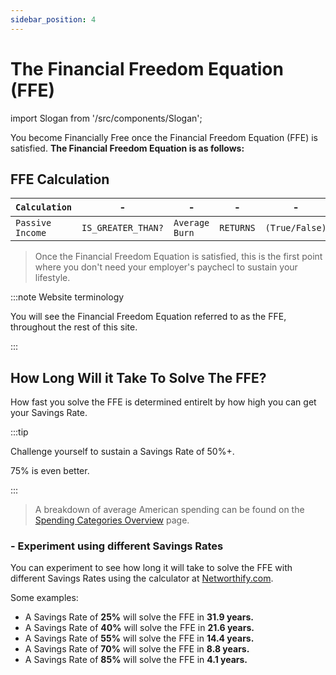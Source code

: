 ```yaml
---
sidebar_position: 4
---
```


# The Financial Freedom Equation (FFE)

import Slogan from '/src/components/Slogan';

You become Financially Free once the Financial Freedom Equation (FFE) is satisfied. **The Financial Freedom Equation is as follows:**

## FFE Calculation

<APITable>

| `Calculation` | - | - | - | - |
| --- | --- | --- | --- | --- |
| `Passive Income` | `IS_GREATER_THAN?` | `Average Burn` | `RETURNS` | `(True/False)`|

</APITable>

>Once the Financial Freedom Equation is satisfied, this is the first point where you don't need your employer's paychecl to sustain your lifestyle. 

:::note Website terminology

You will see the Financial Freedom Equation referred to as the FFE, throughout the rest of this site.

:::

## How Long Will it Take To Solve The FFE?

How fast you solve the FFE is determined entirelt by how high you can get your Savings Rate. 

:::tip

Challenge yourself to sustain a Savings Rate of 50%+.

75% is even better.

:::

>A breakdown of average American spending can be found on the [Spending Categories Overview](spending/index.md) page.

### - Experiment using different Savings Rates

You can experiment to see how long it will take to solve the FFE with different Savings Rates using the calculator at [Networthify.com](https://networthify.com/calculator/earlyretirement?income=50000&initialBalance=0&expenses=20000&annualPct=5&withdrawalRate=4).

Some examples:
- A Savings Rate of **25%** will solve the FFE in **31.9 years.**
- A Savings Rate of **40%** will solve the FFE in **21.6 years.**
- A Savings Rate of **55%** will solve the FFE in **14.4 years.**
- A Savings Rate of **70%** will solve the FFE in **8.8 years.**
- A Savings Rate of **85%** will solve the FFE in **4.1 years.**

<Slogan/>